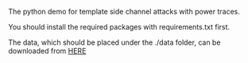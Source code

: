 The python demo for template side channel attacks with power traces.

You should install the required packages with requirements.txt first.

The data, which should be placed under the ./data folder, can be downloaded
from [HERE](https://drive.google.com/file/d/13Jp_opqVEXtsH8Els0Ucy7TXv0JzCy23/view?usp=sharing)